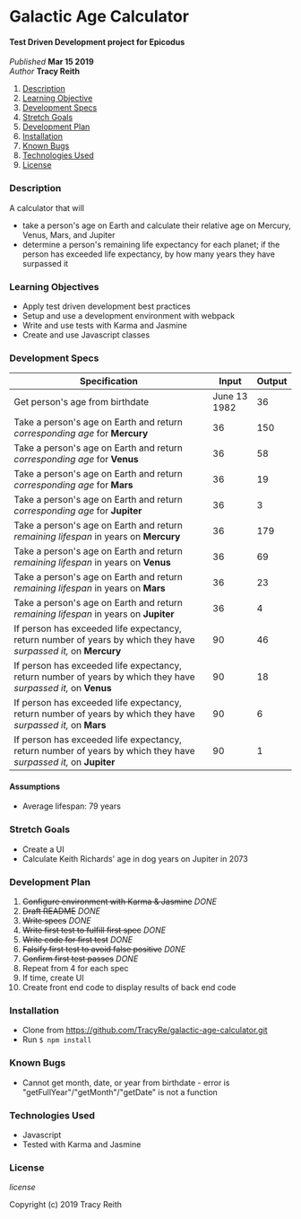 # Galactic Age Calculator

#### Test Driven Development project for Epicodus

_Published_ **Mar 15 2019**<br>
_Author_ **Tracy Reith**

1. [Description](#description)
1. [Learning Objective](#learning-objective)
1. [Development Specs](#development-specs)
1. [Stretch Goals](#stretch-goals)
1. [Development Plan](#development-plan)
1. [Installation](#installation)
1. [Known Bugs](#known-bugs)
1. [Technologies Used](#technologies-used)
1. [License](#license)

### Description
A calculator that will
* take a person's age on Earth and calculate their relative age on Mercury, Venus, Mars, and Jupiter
* determine a person's remaining life expectancy for each planet; if the person has exceeded life expectancy, by how many years they have surpassed it

### Learning Objectives
* Apply test driven development best practices
* Setup and use a development environment with webpack
* Write and use tests with Karma and Jasmine
* Create and use Javascript classes

### Development Specs

Specification | Input | Output
------------- | ----- | ------
Get person's age from birthdate | June 13 1982 | 36
Take a person's age on Earth and return _corresponding age_ for **Mercury** | 36 | 150
Take a person's age on Earth and return _corresponding age_ for **Venus** | 36 | 58
Take a person's age on Earth and return _corresponding age_ for **Mars** | 36 | 19
Take a person's age on Earth and return _corresponding age_ for **Jupiter** | 36 | 3
Take a person's age on Earth and return _remaining lifespan_ in years on **Mercury** | 36 | 179
Take a person's age on Earth and return _remaining lifespan_ in years on **Venus** | 36 | 69
Take a person's age on Earth and return _remaining lifespan_ in years on **Mars** | 36 | 23
Take a person's age on Earth and return _remaining lifespan_ in years on **Jupiter** | 36 | 4
If person has exceeded life expectancy, return number of years by which they have _surpassed it,_ on **Mercury** | 90 | 46
If person has exceeded life expectancy, return number of years by which they have _surpassed it,_ on **Venus** | 90 | 18
If person has exceeded life expectancy, return number of years by which they have _surpassed it,_ on **Mars** | 90 | 6
If person has exceeded life expectancy, return number of years by which they have _surpassed it,_ on **Jupiter** | 90 | 1

#### Assumptions
* Average lifespan: 79 years

### Stretch Goals
* Create a UI
* Calculate Keith Richards' age in dog years on Jupiter in 2073

### Development Plan
1. ~~Configure environment with Karma & Jasmine~~ _DONE_
1. ~~Draft README~~ _DONE_
1. ~~Write specs~~ _DONE_
1. ~~Write first test to fulfill first spec~~ _DONE_
1. ~~Write code for first test~~ _DONE_
1. ~~Falsify first test to avoid false positive~~ _D0NE_
1. ~~Confirm first test passes~~ _DONE_
1. Repeat from 4 for each spec
1. If time, create UI
1. Create front end code to display results of back end code

### Installation
* Clone from https://github.com/TracyRe/galactic-age-calculator.git
* Run `$ npm install`


### Known Bugs
* Cannot get month, date, or year from birthdate - error is "getFullYear"/"getMonth"/"getDate" is not a function

### Technologies Used
* Javascript
* Tested with Karma and Jasmine

### License
_license_

Copyright (c) 2019 Tracy Reith
